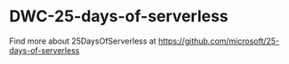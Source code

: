 # DWC-25-days-of-serverless
Find more about 25DaysOfServerless at https://github.com/microsoft/25-days-of-serverless